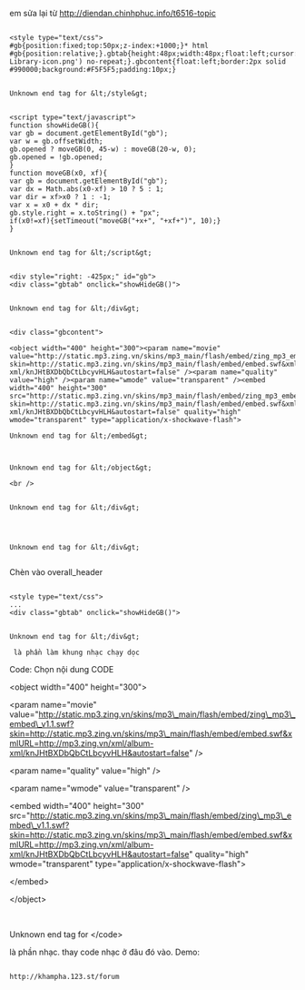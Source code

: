 em sửa lại từ http://diendan.chinhphuc.info/t6516-topic

```

<style type="text/css">
#gb{position:fixed;top:50px;z-index:+1000;}* html #gb{position:relative;}.gbtab{height:48px;width:48px;float:left;cursor:pointer;background:url('http://icons.iconarchive.com/icons/wwalczyszyn/iwindows/48/Music-Library-icon.png') no-repeat;}.gbcontent{float:left;border:2px solid #990000;background:#F5F5F5;padding:10px;}


Unknown end tag for &lt;/style&gt;


<script type="text/javascript">
function showHideGB(){
var gb = document.getElementById("gb");
var w = gb.offsetWidth;
gb.opened ? moveGB(0, 45-w) : moveGB(20-w, 0);
gb.opened = !gb.opened;
}
function moveGB(x0, xf){
var gb = document.getElementById("gb");
var dx = Math.abs(x0-xf) > 10 ? 5 : 1;
var dir = xf>x0 ? 1 : -1;
var x = x0 + dx * dir;
gb.style.right = x.toString() + "px";
if(x0!=xf){setTimeout("moveGB("+x+", "+xf+")", 10);}
}


Unknown end tag for &lt;/script&gt;


<div style="right: -425px;" id="gb">
<div class="gbtab" onclick="showHideGB()">


Unknown end tag for &lt;/div&gt;


<div class="gbcontent">

<object width="400" height="300"><param name="movie" value="http://static.mp3.zing.vn/skins/mp3_main/flash/embed/zing_mp3_embed_v1.1.swf?skin=http://static.mp3.zing.vn/skins/mp3_main/flash/embed/embed.swf&xmlURL=http://mp3.zing.vn/xml/album-xml/knJHtBXDbQbCtLbcyvHLH&autostart=false" /><param name="quality" value="high" /><param name="wmode" value="transparent" /><embed width="400" height="300" src="http://static.mp3.zing.vn/skins/mp3_main/flash/embed/zing_mp3_embed_v1.1.swf?skin=http://static.mp3.zing.vn/skins/mp3_main/flash/embed/embed.swf&xmlURL=http://mp3.zing.vn/xml/album-xml/knJHtBXDbQbCtLbcyvHLH&autostart=false" quality="high" wmode="transparent" type="application/x-shockwave-flash">

Unknown end tag for &lt;/embed&gt;



Unknown end tag for &lt;/object&gt;

<br />


Unknown end tag for &lt;/div&gt;




Unknown end tag for &lt;/div&gt;


```

Chèn vào overall\_header

```

<style type="text/css">
...
<div class="gbtab" onclick="showHideGB()">


Unknown end tag for &lt;/div&gt;

 là phần làm khung nhạc chạy dọc
```
Code: Chọn nội dung CODE
> 

&lt;object width="400" height="300"&gt;



&lt;param name="movie" value="http://static.mp3.zing.vn/skins/mp3\_main/flash/embed/zing\_mp3\_embed\_v1.1.swf?skin=http://static.mp3.zing.vn/skins/mp3\_main/flash/embed/embed.swf&xmlURL=http://mp3.zing.vn/xml/album-xml/knJHtBXDbQbCtLbcyvHLH&autostart=false" /&gt;



&lt;param name="quality" value="high" /&gt;



&lt;param name="wmode" value="transparent" /&gt;



&lt;embed width="400" height="300" src="http://static.mp3.zing.vn/skins/mp3\_main/flash/embed/zing\_mp3\_embed\_v1.1.swf?skin=http://static.mp3.zing.vn/skins/mp3\_main/flash/embed/embed.swf&xmlURL=http://mp3.zing.vn/xml/album-xml/knJHtBXDbQbCtLbcyvHLH&autostart=false" quality="high" wmode="transparent" type="application/x-shockwave-flash"&gt;



&lt;/embed&gt;



&lt;/object&gt;

<br />


Unknown end tag for &lt;/code&gt;


là phần nhạc. thay code nhạc ở đâu đó vào.
Demo:

```

http://khampha.123.st/forum

```